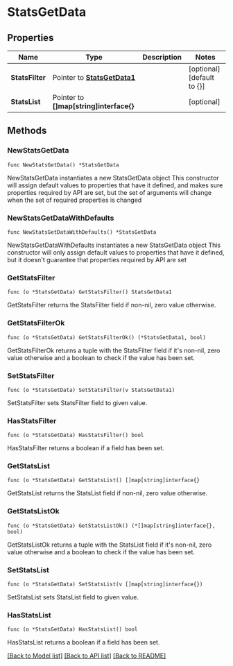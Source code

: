 # StatsGetData

## Properties

Name | Type | Description | Notes
------------ | ------------- | ------------- | -------------
**StatsFilter** | Pointer to [**StatsGetData1**](StatsGetData1.md) |  | [optional] [default to {}]
**StatsList** | Pointer to **[]map[string]interface{}** |  | [optional] 

## Methods

### NewStatsGetData

`func NewStatsGetData() *StatsGetData`

NewStatsGetData instantiates a new StatsGetData object
This constructor will assign default values to properties that have it defined,
and makes sure properties required by API are set, but the set of arguments
will change when the set of required properties is changed

### NewStatsGetDataWithDefaults

`func NewStatsGetDataWithDefaults() *StatsGetData`

NewStatsGetDataWithDefaults instantiates a new StatsGetData object
This constructor will only assign default values to properties that have it defined,
but it doesn't guarantee that properties required by API are set

### GetStatsFilter

`func (o *StatsGetData) GetStatsFilter() StatsGetData1`

GetStatsFilter returns the StatsFilter field if non-nil, zero value otherwise.

### GetStatsFilterOk

`func (o *StatsGetData) GetStatsFilterOk() (*StatsGetData1, bool)`

GetStatsFilterOk returns a tuple with the StatsFilter field if it's non-nil, zero value otherwise
and a boolean to check if the value has been set.

### SetStatsFilter

`func (o *StatsGetData) SetStatsFilter(v StatsGetData1)`

SetStatsFilter sets StatsFilter field to given value.

### HasStatsFilter

`func (o *StatsGetData) HasStatsFilter() bool`

HasStatsFilter returns a boolean if a field has been set.

### GetStatsList

`func (o *StatsGetData) GetStatsList() []map[string]interface{}`

GetStatsList returns the StatsList field if non-nil, zero value otherwise.

### GetStatsListOk

`func (o *StatsGetData) GetStatsListOk() (*[]map[string]interface{}, bool)`

GetStatsListOk returns a tuple with the StatsList field if it's non-nil, zero value otherwise
and a boolean to check if the value has been set.

### SetStatsList

`func (o *StatsGetData) SetStatsList(v []map[string]interface{})`

SetStatsList sets StatsList field to given value.

### HasStatsList

`func (o *StatsGetData) HasStatsList() bool`

HasStatsList returns a boolean if a field has been set.


[[Back to Model list]](../README.md#documentation-for-models) [[Back to API list]](../README.md#documentation-for-api-endpoints) [[Back to README]](../README.md)


